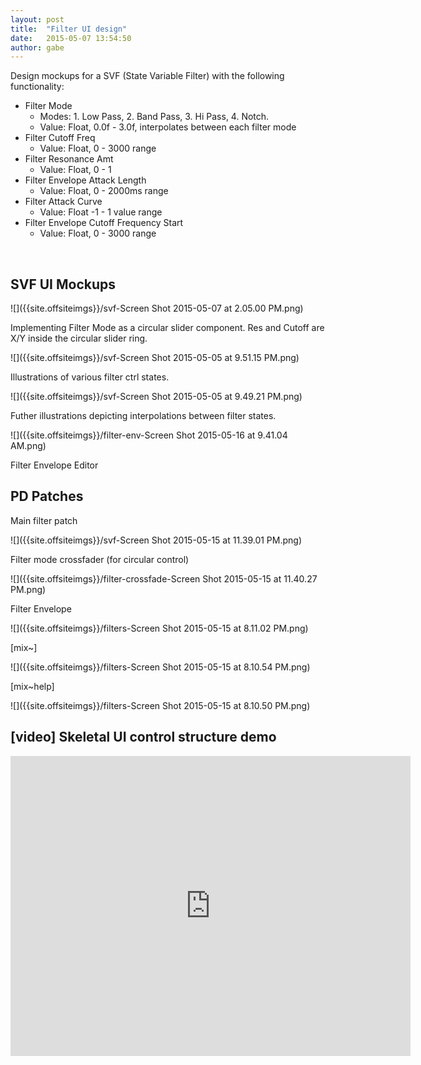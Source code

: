 ```yaml
---
layout: post
title:  "Filter UI design"
date:   2015-05-07 13:54:50
author: gabe
---
```


Design mockups for a SVF (State Variable Filter) with the following functionality:

- Filter Mode
  - Modes: 1. Low Pass, 2. Band Pass, 3. Hi Pass, 4. Notch.
  - Value: Float, 0.0f - 3.0f, interpolates between each filter mode
- Filter Cutoff Freq
  - Value: Float, 0 - 3000 range
- Filter Resonance Amt
  - Value: Float, 0 - 1
- Filter Envelope Attack Length
  - Value: Float, 0 - 2000ms range
- Filter Attack Curve
  - Value: Float -1 - 1 value range
- Filter Envelope Cutoff Frequency Start
  - Value: Float, 0 - 3000 range

<br />

## SVF UI Mockups

![]({{site.offsiteimgs}}/svf-Screen Shot 2015-05-07 at 2.05.00 PM.png)

Implementing Filter Mode as a circular slider component. Res and Cutoff are X/Y inside the circular slider ring.

![]({{site.offsiteimgs}}/svf-Screen Shot 2015-05-05 at 9.51.15 PM.png)

Illustrations of various filter ctrl states.

![]({{site.offsiteimgs}}/svf-Screen Shot 2015-05-05 at 9.49.21 PM.png)

Futher illustrations depicting interpolations between filter states.

![]({{site.offsiteimgs}}/filter-env-Screen Shot 2015-05-16 at 9.41.04 AM.png)

Filter Envelope Editor

## PD Patches

Main filter patch

![]({{site.offsiteimgs}}/svf-Screen Shot 2015-05-15 at 11.39.01 PM.png)

Filter mode crossfader (for circular control)

![]({{site.offsiteimgs}}/filter-crossfade-Screen Shot 2015-05-15 at 11.40.27 PM.png)

Filter Envelope

![]({{site.offsiteimgs}}/filters-Screen Shot 2015-05-15 at 8.11.02 PM.png)

[mix~]

![]({{site.offsiteimgs}}/filters-Screen Shot 2015-05-15 at 8.10.54 PM.png)

[mix~help]

![]({{site.offsiteimgs}}/filters-Screen Shot 2015-05-15 at 8.10.50 PM.png)


## [video] Skeletal UI control structure demo

<iframe width="640" height="480" src="https://www.youtube.com/embed/Y85d89PdBfU?rel=0&amp;showinfo=0" frameborder="0" allowfullscreen></iframe>




